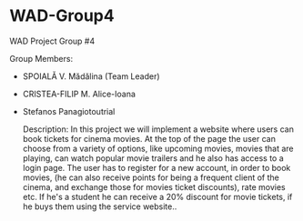 # WAD-Group4
WAD Project Group #4 

Group Members:
- SPOIALĂ V. Mădălina (Team Leader)
- CRISTEA-FILIP M. Alice-Ioana
- Stefanos Panagiotoutrial


   Description:
   In this project we will implement a website where users can book tickets for cinema movies. At the top of the page the user can choose from a variety of options, like upcoming movies, movies that are playing, can watch popular movie trailers and he also has access to a login page. The user has to register for a new account, in order to book movies, (he can also receive points for being a frequent client of the cinema, and exchange those for movies ticket discounts), rate movies etc. If he's a student he can receive a 20% discount for movie tickets, if he buys them using the service website..
